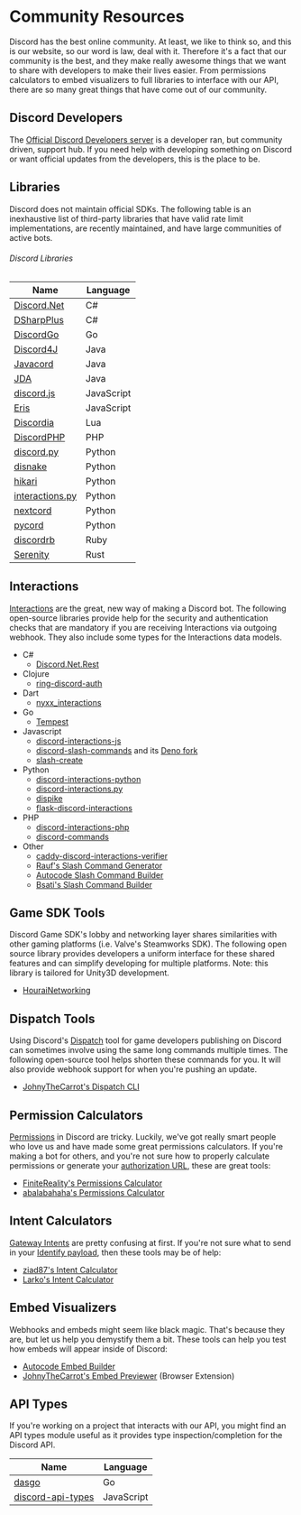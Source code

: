 # Community Resources

Discord has the best online community. At least, we like to think so, and this is our website, so our word is law, deal with it. Therefore it's a fact that our community is the best, and they make really awesome things that we want to share with developers to make their lives easier. From permissions calculators to embed visualizers to full libraries to interface with our API, there are so many great things that have come out of our community.

## Discord Developers

The [Official Discord Developers server](https://discord.gg/discord-developers) is a developer ran, but community driven, support hub. If you need help with developing something on Discord or want official updates from the developers, this is the place to be.

## Libraries

Discord does not maintain official SDKs.  The following table is an inexhaustive list of third-party libraries that have valid rate limit implementations, are recently maintained, and have large communities of active bots.

###### Discord Libraries

| Name                                                          | Language   |
| ------------------------------------------------------------- | ---------- |
| [Discord.Net](https://github.com/discord-net/Discord.Net)     | C#         |
| [DSharpPlus](https://github.com/DSharpPlus/DSharpPlus)        | C#         |
| [DiscordGo](https://github.com/bwmarrin/discordgo)            | Go         |
| [Discord4J](https://discord4j.com/)                           | Java       |
| [Javacord](https://github.com/Javacord/Javacord)              | Java       |
| [JDA](https://github.com/DV8FromTheWorld/JDA)                 | Java       |
| [discord.js](https://github.com/discordjs/discord.js)         | JavaScript |
| [Eris](https://github.com/abalabahaha/eris)                   | JavaScript |
| [Discordia](https://github.com/SinisterRectus/Discordia)      | Lua        |
| [DiscordPHP](https://github.com/discord-php/DiscordPHP)       | PHP        |
| [discord.py](https://github.com/Rapptz/discord.py)            | Python     |
| [disnake](https://github.com/DisnakeDev/disnake)              | Python     |
| [hikari](https://github.com/hikari-py/hikari)                 | Python     |
| [interactions.py](https://github.com/interactions-py/library) | Python     |
| [nextcord](https://github.com/nextcord/nextcord)              | Python     |
| [pycord](https://github.com/Pycord-Development/pycord)        | Python     |
| [discordrb](https://github.com/shardlab/discordrb)            | Ruby       |
| [Serenity](https://github.com/serenity-rs/serenity)           | Rust       |

## Interactions

[Interactions](#DOCS_INTERACTIONS_RECEIVING_AND_RESPONDING/) are the great, new way of making a Discord bot. The following open-source libraries provide help for the security and authentication checks that are mandatory if you are receiving Interactions via outgoing webhook. They also include some types for the Interactions data models.

- C#
  - [Discord.Net.Rest](https://github.com/discord-net/Discord.Net)
- Clojure
  - [ring-discord-auth](https://github.com/JohnnyJayJay/ring-discord-auth)
- Dart
  - [nyxx_interactions](https://github.com/l7ssha/Nyxx)
- Go
  - [Tempest](https://github.com/Amatsagu/Tempest)
- Javascript
  - [discord-interactions-js](https://github.com/discord/discord-interactions-js)
  - [discord-slash-commands](https://github.com/MeguminSama/discord-slash-commands) and its [Deno fork](https://deno.land/x/discord_slash_commands)
  - [slash-create](https://github.com/Snazzah/slash-create)
- Python
  - [discord-interactions-python](https://github.com/discord/discord-interactions-python)
  - [discord-interactions.py](https://github.com/LiBa001/discord-interactions.py)
  - [dispike](https://github.com/ms7m/dispike)
  - [flask-discord-interactions](https://github.com/breqdev/flask-discord-interactions)
- PHP
  - [discord-interactions-php](https://github.com/discord/discord-interactions-php)
  - [discord-commands](https://github.com/more-cores/discord-commands)
- Other
  - [caddy-discord-interactions-verifier](https://github.com/CarsonHoffman/caddy-discord-interactions-verifier)
  - [Rauf's Slash Command Generator](https://rauf.wtf/slash)
  - [Autocode Slash Command Builder](https://autocode.com/tools/discord/command-builder/)
  - [Bsati's Slash Command Builder](https://bsati.github.io/dc-app-command-builder/)

## Game SDK Tools

Discord Game SDK's lobby and networking layer shares similarities with other gaming platforms (i.e. Valve's Steamworks SDK). The following open source library provides developers a uniform interface for these shared features and can simplify developing for multiple platforms. Note: this library is tailored for Unity3D development.

- [HouraiNetworking](https://github.com/HouraiTeahouse/HouraiNetworking)

## Dispatch Tools

Using Discord's [Dispatch](#DOCS_DISPATCH_DISPATCH_AND_YOU) tool for game developers publishing on Discord can sometimes involve using the same long commands multiple times. The following open-source tool helps shorten these commands for you. It will also provide webhook support for when you're pushing an update.

- [JohnyTheCarrot's Dispatch CLI](https://github.com/JohnyTheCarrot/droops-dispatch)

## Permission Calculators

[Permissions](#DOCS_TOPICS_PERMISSIONS/permissions) in Discord are tricky. Luckily, we've got really smart people who love us and have made some great permissions calculators. If you're making a bot for others, and you're not sure how to properly calculate permissions or generate your [authorization URL](#DOCS_TOPICS_OAUTH2/bot-authorization-flow), these are great tools:

- [FiniteReality's Permissions Calculator](https://finitereality.github.io/permissions-calculator/?v=0)
- [abalabahaha's Permissions Calculator](https://discordapi.com/permissions.html#0)

## Intent Calculators

[Gateway Intents](#DOCS_TOPICS_GATEWAY/gateway-intents) are pretty confusing at first. If you're not sure what to send in your [Identify payload](#DOCS_TOPICS_GATEWAY_EVENTS/identify), then these tools may be of help:

- [ziad87's Intent Calculator](https://ziad87.net/intents/)
- [Larko's Intent Calculator](https://discord-intents-calculator.vercel.app/)

## Embed Visualizers

Webhooks and embeds might seem like black magic. That's because they are, but let us help you demystify them a bit. These tools can help you test how embeds will appear inside of Discord:

- [Autocode Embed Builder](https://autocode.com/tools/discord/embed-builder/)
- [JohnyTheCarrot's Embed Previewer](https://github.com/JohnyTheCarrot/discord-embed-previewer) (Browser Extension)

## API Types

If you're working on a project that interacts with our API, you might find an API types module useful as it provides type inspection/completion for the Discord API.

| Name                                                                   | Language   |
| ---------------------------------------------------------------------- | ---------- |
| [dasgo](https://github.com/switchupcb/dasgo)                           | Go         |
| [discord-api-types](https://github.com/discordjs/discord-api-types)    | JavaScript |

